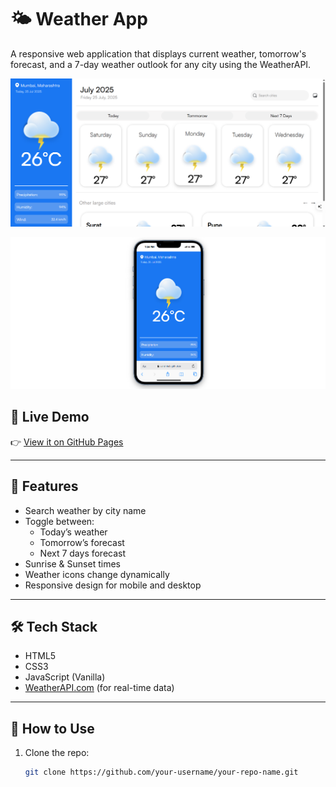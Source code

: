 # 🌤️ Weather App

A responsive web application that displays current weather, tomorrow's forecast, and a 7-day weather outlook for any city using the WeatherAPI.

![Desktop View](./images/Screenshot%202025-07-25%20192355.png)

![Mobile view](./images/Screenshot%202025-07-25%20192414.png)



## 🚀 Live Demo

👉 [View it on GitHub Pages](https://vanshhub.github.io/Weather-App/)

---

## 📌 Features

- Search weather by city name
- Toggle between:
  - Today’s weather
  - Tomorrow’s forecast
  - Next 7 days forecast
- Sunrise & Sunset times
- Weather icons change dynamically
- Responsive design for mobile and desktop

---

## 🛠️ Tech Stack

- HTML5
- CSS3
- JavaScript (Vanilla)
- [WeatherAPI.com](https://www.weatherapi.com/) (for real-time data)

---

## 🔧 How to Use

1. Clone the repo:
   ```bash
   git clone https://github.com/your-username/your-repo-name.git
